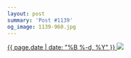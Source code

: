 ```yaml
---
layout: post
summary: 'Post #1139'
og_image: 1139-960.jpg
---
```


<p>
 <time>
  <a href="/1139">
   {{ page.date | date: "%B %-d, %Y" }}
  </a>
 </time>
 <a href="/1139">
  <img data-taken="4/23/2020" sizes="(min-width: 700px) 50vw, calc(100vw - 2rem)" src="{{ site.assets_url }}/1139-480.jpg" srcset="{{ site.assets_url }}/1139-240.jpg 240w, {{ site.assets_url }}/1139-480.jpg 480w, {{ site.assets_url }}/1139-720.jpg 720w, {{ site.assets_url }}/1139-960.jpg 960w"/>
 </a>
</p>
